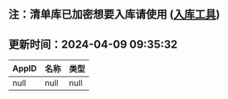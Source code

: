 ## 注：清单库已加密想要入库请使用 ([入库工具](https://github.com/BlankTMing/ManifestAutoUpdate/releases))

## 更新时间：2024-04-09 09:35:32
| AppID | 名称 | 类型  |
| :-------------------- | :----------------------------- | :----------- |
| null | null| null |
